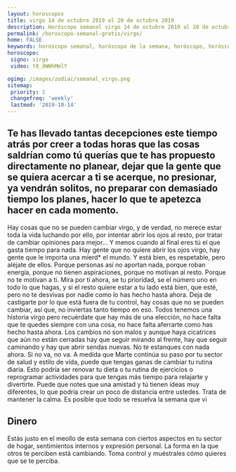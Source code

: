 ```yaml
---
layout: horoscopos
title: virgo 14 de octubre 2019 al 20 de octubre 2019 
description: Horóscopo semanal virgo 14 de octubre 2019 al 20 de octubre 2019. Te has llevado tantas decepciones este tiempo atrás por creer a todas horas que las cosas saldrían como tú querías que te has propuesto directamente no planear, dejar que la gente que se quiera acercar a ti se acerque, no presionar, ya vendrán solitos, no preparar con demasiado tiempo los planes, hacer lo que te apetezca hacer en cada momento.
permalink: /horoscopo-semanal-gratis/virgo/
home: FALSE
keywords: horóscopo semanal, horóscopo de la semana, horóscopo, horóscopo gratis,horóscopos, horóscopo esperanza gracia, horoscopos virgo la semana, horóscopos gratis, Tarot, Astrologia, Zodíaco, virgo, horoscopo gratis, semanal
horoscopo:
 signo: virgo
 video: t0_dWWhMmlY

ogimg: /images/zodiac/semanal_virgo.png
sitemap:
 priority: 1
 changefreq: 'weekly'
 lastmod: '2019-10-14'
---
```




## Te has llevado tantas decepciones este tiempo atrás por creer a todas horas que las cosas saldrían como tú querías que te has propuesto directamente no planear, dejar que la gente que se quiera acercar a ti se acerque, no presionar, ya vendrán solitos, no preparar con demasiado tiempo los planes, hacer lo que te apetezca hacer en cada momento.

Hay cosas que no se pueden cambiar virgo, y de verdad, no merece estar toda la vida luchando por ello, por intentar abrir los ojos al resto, por tratar de cambiar opiniones para mejor… Y menos cuando al final eres tú el que gasta tiempo para nada. Hay gente que no quiere abrir los ojos virgo, hay gente que le importa una mierd* el mundo. Y está bien, es respetable, pero aléjate de ellos. Porque personas así no aportan nada, porque roban energía, porque no tienen aspiraciones, porque no motivan al resto. Porque no te motivan a ti. Mira por ti ahora, se tu prioridad, se el número uno en todo lo que hagas, y si el resto quiere estar a tu lado está bien, que esté, pero no te desvivas por nadie como lo has hecho hasta ahora. Deja de castigarte por lo que está fuera de tu control, hay cosas que no se pueden cambiar, así que, no inviertas tanto tiempo en eso. Todos tenemos una historia virgo pero recuérdate que hay más de una elección, no hace falta que te quedes siempre con una cosa, no hace falta aferrarte como has hecho hasta ahora. Los cambios no son malos y aunque haya cicatrices que aún no están cerradas hay que seguir mirando al frente, hay que seguir caminando y hay que abrir sendas nuevas. No te estanques con nada ahora. Si no va, no va.
A medida que Marte continúa su paso por tu sector de salud y estilo de vida, puede que tengas ganas de cambiar tu rutina diaria. Esto podría ser renovar tu dieta o tu rutina de ejercicios o reprogramar actividades para que tengas más tiempo para relajarte y divertirte. Puede que notes que una amistad y tú tienen ideas muy diferentes, lo que podría crear un poco de distancia entre ustedes. Trata de mantener la calma. Es posible que todo se resuelva la semana que vi

## Dinero

Estás justo en el meollo de esta semana con ciertos aspectos en tu sector de hogar, sentimientos internos y expresión personal. La forma en la que otros te perciben está cambiando. Toma control y muéstrales cómo quieres que se te perciba.